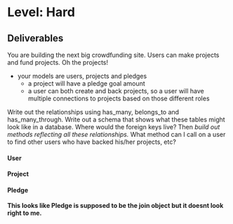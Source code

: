 # Level: Hard

## Deliverables
You are building the next big crowdfunding site. Users can make projects and fund projects. Oh the projects!
- your models are users, projects and pledges
  - a project will have a pledge goal amount
  - a user can both create and back projects, so a user will have multiple connections to projects based on those different roles

Write out the relationships using has_many, belongs_to and has_many_through. Write out a schema that shows what these tables might look like in a database. Where would the foreign keys live? Then *build out methods reflecting all these relationships.* What method can I call on a user to find other users who have backed his/her projects, etc?

#### User
<!-- - .highest_pledge
  - returns the user who has made the highest pledge -->
<!-- - .multi_pledger
  - returns all users who have pledged to multiple projects -->
<!-- - .project_creator
  - returns all users who have created a project -->

#### Project
<!-- - .no_pledges
  - returns all projects which have no pledges yet -->
<!-- - .above_goal
  - returns all projects which have met or exceeded their pledge goal -->
<!-- - .most_backers
  - returns the project with the highest number of backers -->

#### Pledge

**This looks like Pledge is supposed to be the join object but it doesnt look right to me.**
<!-- - #project
  - returns the project associated with a particular pledge -->
<!-- - #user
  - returns the user associated with a particular pledge -->
